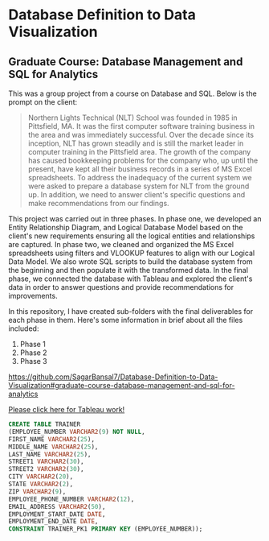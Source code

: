# Database Definition to Data Visualization #
## Graduate Course: Database Management and SQL for Analytics ##

This was a group project from a course on Database and SQL. Below is the prompt on the client:

> Northern Lights Technical (NLT) School was founded in 1985 in Pittsfield, MA. It was the first computer software training business in the area and was immediately successful. Over the decade since its inception, NLT has grown steadily and is still the market leader in computer training in the Pittsfield area. The growth of the company has caused bookkeeping problems for the company who, up until the present, have kept all their business records in a series of MS Excel spreadsheets. To address the inadequacy of the current system we were asked to prepare a database system for NLT from the ground up.  In addition, we need to answer client's specific questions and make recommendations from our findings.

This project was carried out in three phases. In phase one, we developed an Entity Relationship Diagram, and Logical Database Model based on the client's new requirements ensuring all the logical entities and relationships are captured. In phase two, we cleaned and organized the MS Excel spreadsheets using filters and VLOOKUP features to align with our Logical Data Model. We also wrote SQL scripts to build the database system from the beginning and then populate it with the transformed data. In the final phase, we connected the database with Tableau and explored the client's data in order to answer questions and provide recommendations for improvements. 

In this repository, I have created sub-folders with the final deliverables for each phase in them. Here's some information in brief about all the files included:

1) Phase 1
2) Phase 2
3) Phase 3

https://github.com/SagarBansal7/Database-Definition-to-Data-Visualization#graduate-course-database-management-and-sql-for-analytics

<a href="https://public.tableau.com/profile/sagar8300#!/vizhome/Phase3-ClientSegment-Team7E_15939006760380/NorthernLightsTechnicalSchoolClientInsights">Please click here for Tableau work!</a>


````sql
CREATE TABLE TRAINER
(EMPLOYEE_NUMBER VARCHAR2(9) NOT NULL,
FIRST_NAME VARCHAR2(25), 
MIDDLE_NAME VARCHAR2(25),
LAST_NAME VARCHAR2(25),
STREET1 VARCHAR2(30),
STREET2 VARCHAR2(30),
CITY VARCHAR2(20),
STATE VARCHAR2(2),
ZIP VARCHAR2(9),
EMPLOYEE_PHONE_NUMBER VARCHAR2(12),
EMAIL_ADDRESS VARCHAR2(50),
EMPLOYMENT_START_DATE DATE,
EMPLOYMENT_END_DATE DATE,
CONSTRAINT TRAINER_PK1 PRIMARY KEY (EMPLOYEE_NUMBER));

````
